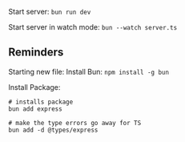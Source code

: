 Start server:
`bun run dev`

Start server in watch mode:
`bun --watch server.ts`

## Reminders

Starting new file:
Install Bun:
`npm install -g bun`

Install Package:

```shell
# installs package
bun add express

# make the type errors go away for TS
bun add -d @types/express
```
